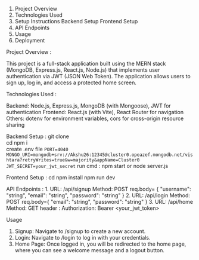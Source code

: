 1. Project Overview
2. Technologies Used
3. Setup Instructions
    Backend Setup
    Frontend Setup
4. API Endpoints
5. Usage
6. Deployment


Project Overview : 

This project is a full-stack application built using the MERN stack (MongoDB, Express.js, React.js, Node.js) that implements user authentication via JWT (JSON Web Token). The application allows users to sign up, log in, and access a protected home screen.


Technologies Used : 

Backend: Node.js, Express.js, MongoDB (with Mongoose), JWT for authentication
Frontend: React.js (with Vite), React Router for navigation
Others: dotenv for environment variables, cors for cross-origin resource sharing


Backend Setup : 
              git clone <repository-url>  
              cd <repository-name> 
              npm i  
              create .env file 
              ```PORT=4040
                MONGO_URI=mongodb+srv://Akshu26:12345@cluster0.opeazef.mongodb.net/vishtara?retryWrites=true&w=majority&appName=Cluster0
                JWT_SECRET=your_jwt_secret```
              run cmd : npm start or node server.js

Frontend Setup : 
                cd <repository-name>
                npm install
                npm run dev

                
API Endpoints : 
            1.  URL: /api/signup
              Method: POST
             req.body= {
                    "username": "string",
                    "email": "string",
                    "password": "string"
                                        }
            2.  URL: /api/login
              Method: POST
              req.body={
                  "email": "string",
                    "password": "string"
                                        }
          3. URL: /api/home
                  Method: GET
                  header : Authorization: Bearer <your_jwt_token>

                  
Usage
1. Signup: Navigate to /signup to create a new account.
2. Login: Navigate to /login to log in with your credentials.
3. Home Page: Once logged in, you will be redirected to the home page, where you can see a welcome message and a logout button.
                                        
            

